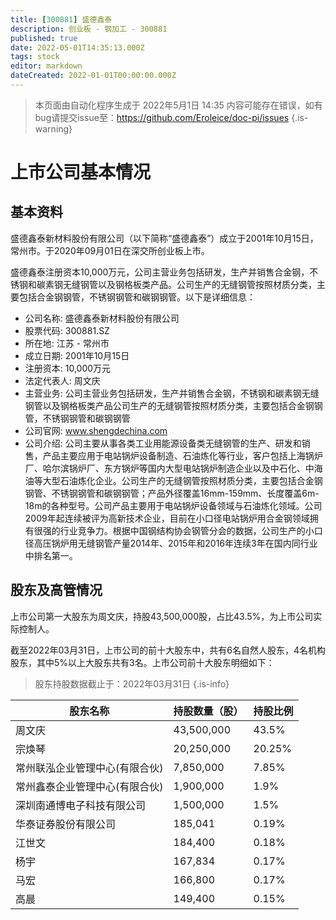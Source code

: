 ```yaml
---
title: [300881] 盛德鑫泰
description: 创业板 - 钢加工 - 300881
published: true
date: 2022-05-01T14:35:13.000Z
tags: stock
editor: markdown
dateCreated: 2022-01-01T00:00:00.000Z
---
```


> 本页面由自动化程序生成于 2022年5月1日 14:35
> 内容可能存在错误，如有bug请提交issue至：https://github.com/Eroleice/doc-pi/issues
{.is-warning}

# 上市公司基本情况

## 基本资料

盛德鑫泰新材料股份有限公司（以下简称“盛德鑫泰”）成立于2001年10月15日，常州市。于2020年09月01日在深交所创业板上市。

盛德鑫泰注册资本10,000万元，公司主营业务包括研发，生产并销售合金钢，不锈钢和碳素钢无缝钢管以及钢格板类产品。公司生产的无缝钢管按照材质分类，主要包括合金钢钢管，不锈钢钢管和碳钢钢管。以下是详细信息：

- 公司名称: 盛德鑫泰新材料股份有限公司
- 股票代码: 300881.SZ
- 所在地: 江苏 - 常州市
- 成立日期: 2001年10月15日
- 注册资本: 10,000万元
- 法定代表人: 周文庆
- 主营业务: 公司主营业务包括研发，生产并销售合金钢，不锈钢和碳素钢无缝钢管以及钢格板类产品公司生产的无缝钢管按照材质分类，主要包括合金钢钢管，不锈钢钢管和碳钢钢管
- 公司官网: www.shengdechina.com
- 公司介绍: 公司主要从事各类工业用能源设备类无缝钢管的生产、研发和销售，产品主要应用于电站锅炉设备制造、石油炼化等行业，客户包括上海锅炉厂、哈尔滨锅炉厂、东方锅炉等国内大型电站锅炉制造企业以及中石化、中海油等大型石油炼化企业。公司生产的无缝钢管按照材质分类，主要包括合金钢钢管、不锈钢钢管和碳钢钢管；产品外径覆盖16mm-159mm、长度覆盖6m-18m的各种型号。公司产品主要用于电站锅炉设备领域与石油炼化领域。公司2009年起连续被评为高新技术企业，目前在小口径电站锅炉用合金钢领域拥有很强的行业竞争力。根据中国钢结构协会钢管分会的数据，公司生产的小口径高压锅炉用无缝钢管产量2014年、2015年和2016年连续3年在国内同行业中排名第一。


## 股东及高管情况

上市公司第一大股东为周文庆，持股43,500,000股，占比43.5%，为上市公司实际控制人。

截至2022年03月31日，上市公司的前十大股东中，共有6名自然人股东，4名机构股东，其中5%以上大股东共有3名。上市公司前十大股东明细如下：

> 股东持股数据截止于：2022年03月31日
{.is-info}

| 股东名称 | 持股数量（股） | 持股比例 |
| --- | --- | --- |
| 周文庆 | 43,500,000 | 43.5% |
| 宗焕琴 | 20,250,000 | 20.25% |
| 常州联泓企业管理中心(有限合伙) | 7,850,000 | 7.85% |
| 常州鑫泰企业管理中心(有限合伙) | 1,900,000 | 1.9% |
| 深圳南通博电子科技有限公司 | 1,500,000 | 1.5% |
| 华泰证券股份有限公司 | 185,041 | 0.19% |
| 江世文 | 184,400 | 0.18% |
| 杨宇 | 167,834 | 0.17% |
| 马宏 | 166,800 | 0.17% |
| 高晨 | 149,400 | 0.15% |





